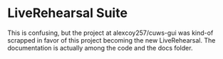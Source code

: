 # LiveRehearsal Suite
This is confusing, but the project at alexcoy257/cuws-gui was kind-of scrapped
in favor of this project becoming the new LiveRehearsal. The documentation
is actually among the code and the docs folder.

